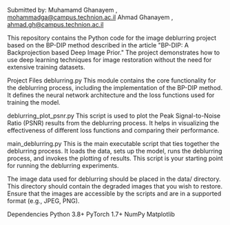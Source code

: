 Submitted by:
Muhamamd Ghanayem , mohammadga@campus.technion.ac.il
Ahmad Ghanayem , ahmad.gh@campus.technion.ac.il

This repository contains the Python code for the image deblurring project based on the BP-DIP method described in the article "BP-DIP: A Backprojection based Deep Image Prior." The project demonstrates how to use deep learning techniques for image restoration without the need for extensive training datasets.

Project Files
deblurring.py
This module contains the core functionality for the deblurring process, including the implementation of the BP-DIP method. It defines the neural network architecture and the loss functions used for training the model.

deblurring_plot_psnr.py
This script is used to plot the Peak Signal-to-Noise Ratio (PSNR) results from the deblurring process. It helps in visualizing the effectiveness of different loss functions and comparing their performance.

main_deblurring.py
This is the main executable script that ties together the deblurring process. It loads the data, sets up the model, runs the deblurring process, and invokes the plotting of results. This script is your starting point for running the deblurring experiments.

The image data used for deblurring should be placed in the data/ directory. This directory should contain the degraded images that you wish to restore. Ensure that the images are accessible by the scripts and are in a supported format (e.g., JPEG, PNG).

Dependencies
Python 3.8+
PyTorch 1.7+
NumPy
Matplotlib